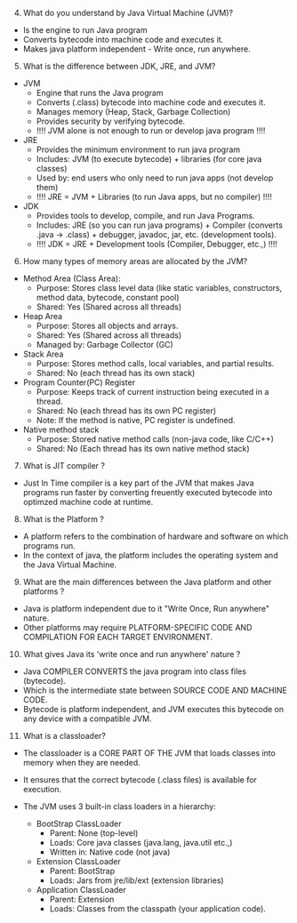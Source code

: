 4. What do you understand by Java Virtual Machine (JVM)?

* Is the engine to run Java program
* Converts bytecode into machine code and executes it.
* Makes java platform independent - Write once, run anywhere.

5. What is the difference between JDK, JRE, and JVM?

* JVM
  * Engine that runs the Java program
  * Converts (.class) bytecode into machine code and executes it. 
  * Manages memory (Heap, Stack, Garbage Collection)
  * Provides security by verifying bytecode.
  * !!!! JVM alone is not enough to run or develop java program !!!!
* JRE
  * Provides the minimum environment to run java program
  * Includes: JVM (to execute bytecode) + libraries (for core java classes)
  * Used by: end users who only need to run java apps (not develop them)
  * !!!! JRE = JVM + Libraries (to run Java apps, but no compiler) !!!!
* JDK
  * Provides tools to develop, compile, and run Java Programs.
  * Includes: JRE (so you can run java programs) + Compiler (converts .java -> .class) + debugger, javadoc, jar, etc. (development tools).
  * !!!! JDK = JRE + Development tools (Compiler, Debugger, etc.,) !!!!
 
6. How many types of memory areas are allocated by the JVM?

* Method Area (Class Area):
   * Purpose: Stores class level data (like static variables, constructors, method data, bytecode, constant pool)
   * Shared: Yes (Shared across all threads)
* Heap Area
   * Purpose: Stores all objects and arrays.
   * Shared: Yes (Shared across all threads)
   * Managed by: Garbage Collector (GC)
* Stack Area
   * Purpose: Stores method calls, local variables, and partial results.
   * Shared: No (each thread has its own stack)
* Program Counter(PC) Register
   * Purpose: Keeps track of current instruction being executed in a thread.
   * Shared: No (each thread has its own PC register)
   * Note: If the method is native, PC register is undefined.
* Native method stack
   * Purpose: Stored native method calls (non-java code, like C/C++)
   * Shared: No (Each thread has its own native method stack)
 
7. What is JIT compiler ?
* Just In Time compiler is a key part of the JVM that makes Java programs run faster by converting freuently executed bytecode into optimzed machine code at runtime.

8. What is the Platform ?
* A platform refers to the combination of hardware and software on which programs run.
* In the context of java, the platform includes the operating system and the Java Virtual Machine.

9. What are the main differences between the Java platform and other platforms ?
* Java is platform independent due to it "Write Once, Run anywhere" nature.
* Other platforms may require PLATFORM-SPECIFIC CODE AND COMPILATION FOR EACH TARGET ENVIRONMENT. 

10. What gives Java its 'write once and run anywhere' nature ?
* Java COMPILER CONVERTS the java program into class files (bytecode).
* Which is the intermediate state between SOURCE CODE AND MACHINE CODE.
* Bytecode is platform independent, and JVM executes this bytecode on any device with a compatible JVM.

11. What is a classloader?
* The classloader is a CORE PART OF THE JVM that loads classes into memory when they are needed.
* It ensures that the correct bytecode (.class files) is available for execution.

* The JVM uses 3 built-in class loaders in a hierarchy:
  * BootStrap ClassLoader
    * Parent: None (top-level)
    * Loads: Core java classes (java.lang, java.util etc.,)
    * Written in: Native code (not java)
  * Extension ClassLoader
    * Parent: BootStrap
    * Loads: Jars from jre/lib/ext (extension libraries)
  * Application ClassLoader
    * Parent: Extension
    * Loads: Classes from the classpath (your application code).
